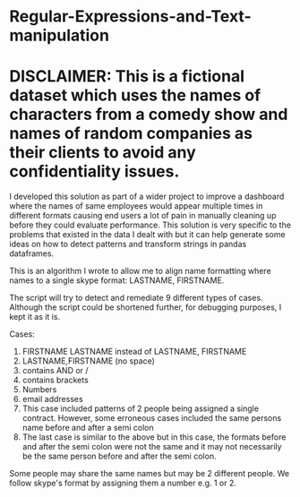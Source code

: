 # Regular-Expressions-and-Text-manipulation
# DISCLAIMER: This is a fictional dataset which uses the names of characters from a comedy show and names of random companies as their clients to avoid any confidentiality issues.
I developed this solution as part of a wider project to improve a dashboard where the names of same employees would appear multiple times in different formats causing end users a lot of pain in manually cleaning up before they could evaluate performance. 
This solution is very specific to the problems that existed in the data I dealt with but it can help generate some ideas on how to detect patterns and transform strings in pandas dataframes.


This is an algorithm I wrote to allow me to align name formatting where names to a single skype format: LASTNAME, FIRSTNAME. 

The script will try to detect and remediate 9 different types of cases. Although the script could be shortened further, for debugging purposes, I kept it as it is.

Cases:

1) FIRSTNAME LASTNAME instead of LASTNAME, FIRSTNAME
2) LASTNAME,FIRSTNAME (no space)
3) contains AND or /
4) contains brackets
5) Numbers
6) email addresses
7) This case included patterns of 2 people being assigned a single contract. However, some erroneous cases included the same persons name before and after a semi colon
8) The last case is similar to the above but in this case, the formats before and after the semi colon were not the same and it may not necessarily be the same person before and after the semi colon.

Some people may share the same names but may be 2 different people. We follow skype's format by assigning them a number e.g. 1 or 2.

